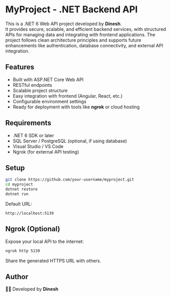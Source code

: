 # MyProject - .NET Backend API

This is a .NET 6 Web API project developed by **Dinesh**.  
It provides secure, scalable, and efficient backend services, with structured APIs for managing data and integrating with frontend applications. The project follows clean architecture principles and supports future enhancements like authentication, database connectivity, and external API integration.

## Features
- Built with ASP.NET Core Web API  
- RESTful endpoints  
- Scalable project structure  
- Easy integration with frontend (Angular, React, etc.)  
- Configurable environment settings  
- Ready for deployment with tools like **ngrok** or cloud hosting  

## Requirements
- .NET 6 SDK or later  
- SQL Server / PostgreSQL (optional, if using database)  
- Visual Studio / VS Code  
- Ngrok (for external API testing)  

## Setup
```bash
git clone https://github.com/your-username/myproject.git
cd myproject
dotnet restore
dotnet run
```

Default URL:  
```
http://localhost:5139
```

## Ngrok (Optional)
Expose your local API to the internet:
```bash
ngrok http 5139
```
Share the generated HTTPS URL with others.

## Author
👨‍💻 Developed by **Dinesh**

